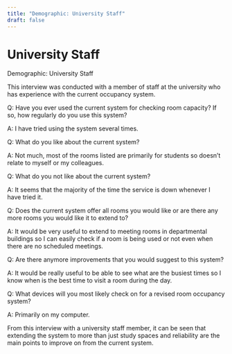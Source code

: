 ```yaml
---
title: "Demographic: University Staff"
draft: false
---
```


# University Staff

Demographic: University Staff

This interview was conducted with a member of staff at the university who has experience with the current occupancy system.

Q: Have you ever used the current system for checking room capacity? If so, how regularly do you use this system?

A: I have tried using the system several times.

Q: What do you like about the current system?

A: Not much, most of the rooms listed are primarily for students so doesn’t relate to myself or my colleagues.

Q: What do you not like about the current system?

A: It seems that the majority of the time the service is down whenever I have tried it.

Q: Does the current system offer all rooms you would like or are there any more rooms you would like it to extend to?

A: It would be very useful to extend to meeting rooms in departmental buildings so I can easily check if a room is being used or not even when there are no scheduled meetings.

Q: Are there anymore improvements that you would suggest to this system?

A: It would be really useful to be able to see what are the busiest times so I know when is the best time to visit a room during the day.

Q: What devices will you most likely check on for a revised room occupancy system?

A: Primarily on my computer.

From this interview with a university staff member, it can be seen that extending the system to more than just study spaces and reliability are the main points to improve on from the current system.
